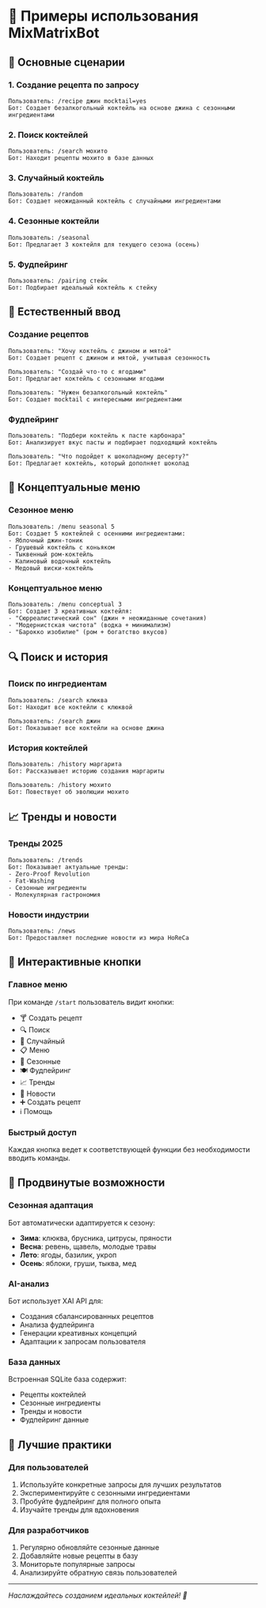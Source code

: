# 🍹 Примеры использования MixMatrixBot

## 🎯 Основные сценарии

### 1. Создание рецепта по запросу
```
Пользователь: /recipe джин mocktail=yes
Бот: Создает безалкогольный коктейль на основе джина с сезонными ингредиентами
```

### 2. Поиск коктейлей
```
Пользователь: /search мохито
Бот: Находит рецепты мохито в базе данных
```

### 3. Случайный коктейль
```
Пользователь: /random
Бот: Создает неожиданный коктейль с случайными ингредиентами
```

### 4. Сезонные коктейли
```
Пользователь: /seasonal
Бот: Предлагает 3 коктейля для текущего сезона (осень)
```

### 5. Фудпейринг
```
Пользователь: /pairing стейк
Бот: Подбирает идеальный коктейль к стейку
```

## 💬 Естественный ввод

### Создание рецептов
```
Пользователь: "Хочу коктейль с джином и мятой"
Бот: Создает рецепт с джином и мятой, учитывая сезонность

Пользователь: "Создай что-то с ягодами"
Бот: Предлагает коктейль с сезонными ягодами

Пользователь: "Нужен безалкогольный коктейль"
Бот: Создает mocktail с интересными ингредиентами
```

### Фудпейринг
```
Пользователь: "Подбери коктейль к пасте карбонара"
Бот: Анализирует вкус пасты и подбирает подходящий коктейль

Пользователь: "Что подойдет к шоколадному десерту?"
Бот: Предлагает коктейль, который дополняет шоколад
```

## 🎨 Концептуальные меню

### Сезонное меню
```
Пользователь: /menu seasonal 5
Бот: Создает 5 коктейлей с осенними ингредиентами:
- Яблочный джин-тоник
- Грушевый коктейль с коньяком
- Тыквенный ром-коктейль
- Калиновый водочный коктейль
- Медовый виски-коктейль
```

### Концептуальное меню
```
Пользователь: /menu conceptual 3
Бот: Создает 3 креативных коктейля:
- "Сюрреалистический сон" (джин + неожиданные сочетания)
- "Модернистская чистота" (водка + минимализм)
- "Барокко изобилие" (ром + богатство вкусов)
```

## 🔍 Поиск и история

### Поиск по ингредиентам
```
Пользователь: /search клюква
Бот: Находит все коктейли с клюквой

Пользователь: /search джин
Бот: Показывает все коктейли на основе джина
```

### История коктейлей
```
Пользователь: /history маргарита
Бот: Рассказывает историю создания маргариты

Пользователь: /history мохито
Бот: Повествует об эволюции мохито
```

## 📈 Тренды и новости

### Тренды 2025
```
Пользователь: /trends
Бот: Показывает актуальные тренды:
- Zero-Proof Revolution
- Fat-Washing
- Сезонные ингредиенты
- Молекулярная гастрономия
```

### Новости индустрии
```
Пользователь: /news
Бот: Предоставляет последние новости из мира HoReCa
```

## 🎲 Интерактивные кнопки

### Главное меню
При команде `/start` пользователь видит кнопки:
- 🍸 Создать рецепт
- 🔍 Поиск
- 🎲 Случайный
- 📋 Меню
- 🍂 Сезонные
- 🍽️ Фудпейринг
- 📈 Тренды
- 📰 Новости
- ➕ Создать рецепт
- ℹ️ Помощь

### Быстрый доступ
Каждая кнопка ведет к соответствующей функции без необходимости вводить команды.

## 🌟 Продвинутые возможности

### Сезонная адаптация
Бот автоматически адаптируется к сезону:
- **Зима**: клюква, брусника, цитрусы, пряности
- **Весна**: ревень, щавель, молодые травы
- **Лето**: ягоды, базилик, укроп
- **Осень**: яблоки, груши, тыква, мед

### AI-анализ
Бот использует XAI API для:
- Создания сбалансированных рецептов
- Анализа фудпейринга
- Генерации креативных концепций
- Адаптации к запросам пользователя

### База данных
Встроенная SQLite база содержит:
- Рецепты коктейлей
- Сезонные ингредиенты
- Тренды и новости
- Фудпейринг данные

## 🎯 Лучшие практики

### Для пользователей
1. Используйте конкретные запросы для лучших результатов
2. Экспериментируйте с сезонными ингредиентами
3. Пробуйте фудпейринг для полного опыта
4. Изучайте тренды для вдохновения

### Для разработчиков
1. Регулярно обновляйте сезонные данные
2. Добавляйте новые рецепты в базу
3. Мониторьте популярные запросы
4. Анализируйте обратную связь пользователей

---

*Наслаждайтесь созданием идеальных коктейлей! 🍹*


